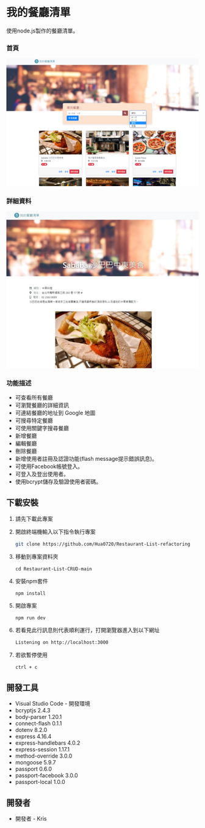 # 我的餐廳清單
使用node.js製作的餐廳清單。

### 首頁
![home](https://github.com/Hua0720/Restaurant-List-refactoring/blob/main/public/img/home.png)

### 詳細資料
![edit box](https://github.com/Hua0720/Restaurant-List-refactoring/blob/main/public/img/show.jpg)


### 功能描述

- 可查看所有餐廳
- 可瀏覽餐廳的詳細資訊
- 可連結餐廳的地址到 Google 地圖
- 可搜尋特定餐廳
- 可使用關鍵字搜尋餐廳
- 新增餐廳
- 編輯餐廳
- 刪除餐廳
- 新增使用者註冊及認證功能(flash message提示錯誤訊息)。
- 可使用Facebook帳號登入。
- 可登入及登出使用者。
- 使用bcrypt儲存及驗證使用者密碼。

## 下載安裝

1. 請先下載此專案

2. 開啟終端機輸入以下指令執行專案
   ```bash
   git clone https://github.com/Hua0720/Restaurant-List-refactoring
   ```
   
3. 移動到專案資料夾
   ```
   cd Restaurant-List-CRUD-main
   ```
   
4. 安裝npm套件
   ```
   npm install
   ```
   
5. 開啟專案
   ```
   npm run dev
   ```
   
6. 若看見此行訊息則代表順利運行，打開瀏覽器進入到以下網址
   ```bash
   Listening on http://localhost:3000
   ```
   
7. 若欲暫停使用
   ```bash
   ctrl + c
   ```

## 開發工具

+ Visual Studio Code - 開發環境
+ bcryptjs 2.4.3
+ body-parser 1.20.1
+ connect-flash 0.1.1
+ dotenv 8.2.0
+ express 4.16.4
+ express-handlebars 4.0.2
+ express-session 1.17.1
+ method-override 3.0.0
+ mongoose 5.9.7
+ passport 0.6.0
+ passport-facebook 3.0.0
+ passport-local 1.0.0

## 開發者

+ 開發者 - Kris
